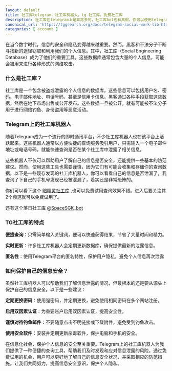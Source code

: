 ```yaml
---
layout: default
title: 社工库telegram，社工库机器人，tg 社工库，免费社工库
description: 社工库在telegram上是非常多的，社工库bot也有真假，你可以使用telegram得机器人免费查询一些简单的个人信息，免费查询到了才进行付费，这里给大家推荐一些可以使用的免费试用的 telegram 机器人，有些需要邀请才能免费试用。
canonical_url: 'https://tggsearch.org/docs/telegram-social-work-lib.html'
categories: [ account ]
---
```

在当今数字时代，信息的安全和隐私变得越来越重要。然而，黑客和不法分子不断寻找新的途径窃取和利用我们的个人信息。其中，社工库（Social Engineering Database）成为了他们的重要工具。这些数据库通常包含大量的个人信息，可能会被用来进行各种形式的网络攻击。

### 什么是社工库？
社工库是一个包含被盗或泄露的个人信息的数据库。这些信息可以包括用户名、密码、电子邮件地址、电话号码，甚至是信用卡信息。黑客通过各种手段获取这些数据，然后在地下市场出售或公开发布。这些数据一旦被公开，就有可能被不法分子用于进行网络钓鱼、身份盗用等恶意活动。

### Telegram上的社工库机器人
随着Telegram成为一个流行的即时通讯平台，不少社工库机器人也在该平台上活跃起来。这些机器人通常以方便快捷的查询服务吸引用户，只需输入一个电子邮件地址或电话号码，就能快速查询是否在某个社工库中泄露了相关信息。

这些机器人不仅可以帮助用户了解自己的信息是否安全，还能提供一些基本的防范建议。然而，使用这些工具也需要谨慎，因为它们有可能会收集和存储你的查询数据。以下是一些现存发现的社工库机器人，你可以看看自己的信息是否泄漏了，我查询了下自己的手机号发现已经被泄漏了，着实还是非常恐怖的。

你们可以看下这个  [暗精灵社工库](./302.html?target=https://t.me/AJL01_bot?start=jqYsv9x52g) ,也可以免费试用查询效果不错。进入后要关注其2个频道就可以免费试用了。

还有这个落日社工库
[@SpaceSGK_bot](./302.html?target=https://t.me/SpaceSGK_bot)

### TG社工库的特点

**便捷查询**：只需简单输入关键词，便可以快速获得结果，节省了大量时间和精力。

**实时更新**：许多社工库机器人会定期更新数据库，确保提供最新的泄露信息。

**匿名性**：使用Telegram平台的匿名特性，保护用户隐私，避免个人信息再次泄露

### 如何保护自己的信息安全？
虽然社工库机器人可以帮助我们了解信息泄露的情况，但最根本的还是要从源头上保护自己的信息安全。以下是一些建议：

**定期更换密码**：使用强密码，并定期更换，避免使用相同密码在多个网站注册。

**启用双因素认证**：为重要账户启用双因素认证，提高安全性。

**谨慎对待钓鱼邮件**：不要随意点击不明链接或下载附件，避免受到钓鱼攻击。

**使用安全软件**：安装并定期更新杀毒软件，保护电脑和手机的安全。

在信息化社会，保护个人信息的安全至关重要。Telegram上的社工库机器人为我们提供了一种便捷的查询工具，帮助我们及时发现和应对信息泄露的风险。通过免费试用的机会，用户可以更好地了解自己的信息安全状况，并采取相应的防范措施。让我们共同努力，提高信息安全意识，保护个人隐私。
